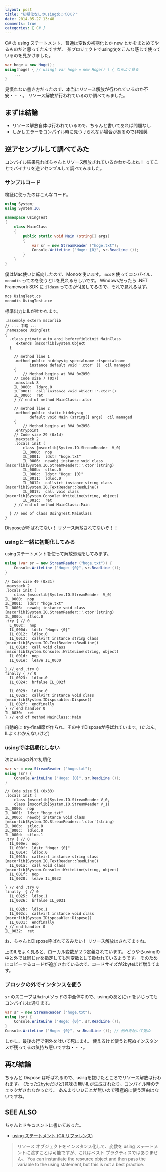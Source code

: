 ```yaml
---
layout: post
title: "初期化なしのusing文ってOK？"
date: 2014-05-27 13:48
comments: true
categories: [ C# ]
---
```


C# の using ステートメント、普通は変数の初期化とか new とかをまとめてやるものだと思ってたんですが、
某プロジェクトでusing文をこんな感じで使っているのを見かけました。

``` csharp
var hoge = new Hoge();
using(hoge) { // using( var hoge = new Hoge() ) { ならよく見る
    ...
}
```

見慣れない書き方だったので、本当にリソース解放が行われているのか不安・・・。
リソース解放が行われているのか調べてみました。

<!-- More -->

## まずは結論

- リソース解放自体は行われているので、ちゃんと書いてあれば問題なし
- しかしエラーをコンパイル時に見つけられない場合があるので非推奨

## 逆アセンブルして調べてみた

コンパイル結果見ればちゃんとリソース解放されているかわかるよね！
ってことでバイナリを逆アセンブルして調べてみました。

### サンプルコード

検証に使ったのはこんなコード。

``` csharp
using System;
using System.IO;

namespace UsingTest
{
    class MainClass
    {
        public static void Main (string[] args)
        {
            var sr = new StreamReader ("hoge.txt");
            Console.WriteLine ("Hoge: {0}", sr.ReadLine ());
        }
    }
}
```

僕はMac使いに転向したので、Monoを使います。
`mcs`を使ってコンパイル、`monodis` ってのを使うとILを見れるらしいです。
Windowsだったら .NET Framework SDK に `ildasm` ってのが付属してるので、それで見れるはず。

``` bash
mcs UsingTest.cs
monodis UsingTest.exe
```

標準出力にILが吐かれます。

``` plain
.assembly extern mscorlib
// ... 中略 ...
.namespace UsingTest
{
  .class private auto ansi beforefieldinit MainClass
  	 extends [mscorlib]System.Object
  {

    // method line 1
    .method public hidebysig specialname rtspecialname
           instance default void '.ctor' ()  cil managed
    {
        // Method begins at RVA 0x2050
	// Code size 7 (0x7)
	.maxstack 8
	IL_0000:  ldarg.0
	IL_0001:  call instance void object::'.ctor'()
	IL_0006:  ret
    } // end of method MainClass::.ctor

    // method line 2
    .method public static hidebysig
           default void Main (string[] args)  cil managed
    {
        // Method begins at RVA 0x2058
	.entrypoint
	// Code size 29 (0x1d)
	.maxstack 2
	.locals init (
		class [mscorlib]System.IO.StreamReader	V_0)
		IL_0000:  nop
		IL_0001:  ldstr "hoge.txt"
		IL_0006:  newobj instance void class [mscorlib]System.IO.StreamReader::'.ctor'(string)
		IL_000b:  stloc.0
		IL_000c:  ldstr "Hoge: {0}"
		IL_0011:  ldloc.0
		IL_0012:  callvirt instance string class [mscorlib]System.IO.TextReader::ReadLine()
		IL_0017:  call void class [mscorlib]System.Console::WriteLine(string, object)
		IL_001c:  ret
    } // end of method MainClass::Main

  } // end of class UsingTest.MainClass
}
```

Disposeが呼ばれてない！
リソース解放されてないぞ！！

### usingと一緒に初期化してみる

usingステートメントを使って解放処理をしてみます。

``` csharp
using (var sr = new StreamReader ("hoge.txt")) {
    Console.WriteLine ("Hoge: {0}", sr.ReadLine ());
}
```

``` plain
// Code size 49 (0x31)
.maxstack 2
.locals init (
    class [mscorlib]System.IO.StreamReader	V_0)
IL_0000:  nop
IL_0001:  ldstr "hoge.txt"
IL_0006:  newobj instance void class [mscorlib]System.IO.StreamReader::'.ctor'(string)
IL_000b:  stloc.0
.try { // 0
  L_000c:  nop
  IL_000d:  ldstr "Hoge: {0}"
  IL_0012:  ldloc.0
  IL_0013:  callvirt instance string class [mscorlib]System.IO.TextReader::ReadLine()
  IL_0018:  call void class [mscorlib]System.Console::WriteLine(string, object)
  IL_001d:  nop
  IL_001e:  leave IL_0030

} // end .try 0
finally { // 0
  IL_0023:  ldloc.0
  IL_0024:  brfalse IL_002f

  IL_0029:  ldloc.0
  IL_002a:  callvirt instance void class [mscorlib]System.IDisposable::Dispose()
  IL_002f:  endfinally
} // end handler 0
IL_0030:  ret
} // end of method MainClass::Main
```

自動的に try-finall節が作られ、その中でDisposeが呼ばれています。(たぶん。ILよくわかんないけど)


### usingでは初期化しない

次にusingの外で初期化

``` csharp
var sr = new StreamReader ("hoge.txt");
using (sr) {
    Console.WriteLine ("Hoge: {0}", sr.ReadLine ());
}
```

``` plain
// Code size 51 (0x33)
.locals init (
    class [mscorlib]System.IO.StreamReader V_0,
    class [mscorlib]System.IO.StreamReader V_1)
IL_0000:  nop
IL_0001:  ldstr "hoge.txt"
IL_0006:  newobj instance void class [mscorlib]System.IO.StreamReader::'.ctor'(string)
IL_000b:  stloc.0
IL_000c:  ldloc.0
IL_000d:  stloc.1
.try { // 0
  IL_000e:  nop
  IL_000f:  ldstr "Hoge: {0}"
  IL_0014:  ldloc.0
  IL_0015:  callvirt instance string class [mscorlib]System.IO.TextReader::ReadLine()
  IL_001a:  call void class [mscorlib]System.Console::WriteLine(string, object)
  IL_001f:  nop
  IL_0020:  leave IL_0032

} // end .try 0
finally  { // 0
  IL_0025:  ldloc.1
  IL_0026:  brfalse IL_0031

  IL_002b:  ldloc.1
  IL_002c:  callvirt instance void class [mscorlib]System.IDisposable::Dispose()
  IL_0031:  endfinally
} // end handler 0
IL_0032:  ret
```

お、ちゃんとDispose呼ばれてるみたい！
リソース解放はされてますね。

上のILをよく見ると、ローカル変数が２つ定義されています。
どうやらusingの中と外では同じ`sr`を指定しても別変数として扱われているようです。
そのためにコピーするコードが追加されているので、コードサイズが2byteほど増えてます。


### ブロックの外でインタンスを使う

`sr` のスコープは`Main`メソッドの中全体なので、usingのあとに`sr` をいじってもコンパイルは通ります。

``` csharp
var sr = new StreamReader ("hoge.txt");
using (sr) {
    Console.WriteLine ("Hoge: {0}", sr.ReadLine ());
}
Console.WriteLine ("Hoge: {0}", sr.ReadLine ()); // 例外を吐いて死ぬ
```

しかし、最後の行で例外を吐いて死にます。
使えるけど使うと死ぬインスタンスが残ってるの気持ち悪いですね・・・。


## 再び結論

ちゃんと Dispose は呼ばれるので、usingを抜けたところでリソース解放は行われます。
(たった2byteだけど)意味の無いILが生成されたり、コンパイル時のチェックがされなかったり、
あんまりいいことが無いので積極的に使う理由はないですね。


## SEE ALSO

ちゃんとドキュメントに書いてあった。

- [using ステートメント (C# リファレンス)](http://msdn.microsoft.com/ja-jp/library/yh598w02.aspx)

> リソース オブジェクトをインスタンス化して、変数を using ステートメントに渡すことは可能ですが、これはベスト プラクティスではありません。
> You can instantiate the resource object and then pass the variable to the using statement, but this is not a best practice.
